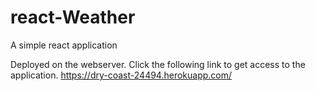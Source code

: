 # react-Weather
A simple react application

Deployed on the webserver. 
Click the following link to get access to the application.
https://dry-coast-24494.herokuapp.com/
